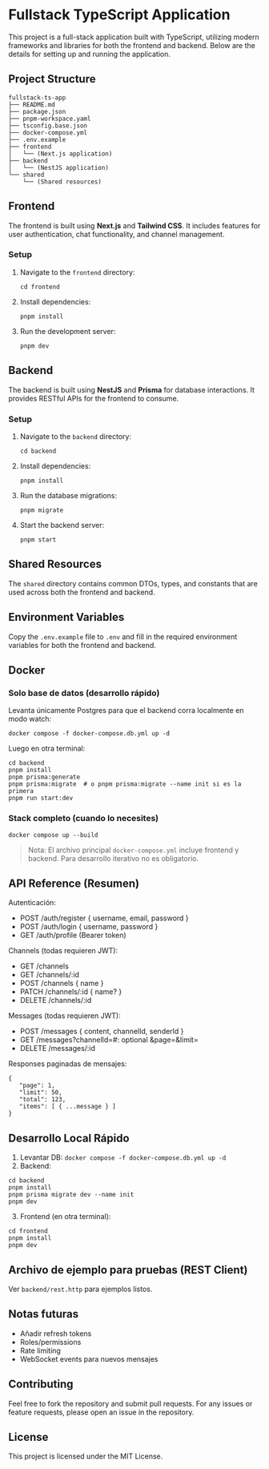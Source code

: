 # Fullstack TypeScript Application

This project is a full-stack application built with TypeScript, utilizing modern frameworks and libraries for both the frontend and backend. Below are the details for setting up and running the application.

## Project Structure

```
fullstack-ts-app
├── README.md
├── package.json
├── pnpm-workspace.yaml
├── tsconfig.base.json
├── docker-compose.yml
├── .env.example
├── frontend
│   └── (Next.js application)
├── backend
│   └── (NestJS application)
└── shared
    └── (Shared resources)
```

## Frontend

The frontend is built using **Next.js** and **Tailwind CSS**. It includes features for user authentication, chat functionality, and channel management.

### Setup

1. Navigate to the `frontend` directory:
   ```
   cd frontend
   ```

2. Install dependencies:
   ```
   pnpm install
   ```

3. Run the development server:
   ```
   pnpm dev
   ```

## Backend

The backend is built using **NestJS** and **Prisma** for database interactions. It provides RESTful APIs for the frontend to consume.

### Setup

1. Navigate to the `backend` directory:
   ```
   cd backend
   ```

2. Install dependencies:
   ```
   pnpm install
   ```

3. Run the database migrations:
   ```
   pnpm migrate
   ```

4. Start the backend server:
   ```
   pnpm start
   ```

## Shared Resources

The `shared` directory contains common DTOs, types, and constants that are used across both the frontend and backend.

## Environment Variables

Copy the `.env.example` file to `.env` and fill in the required environment variables for both the frontend and backend.

## Docker

### Solo base de datos (desarrollo rápido)
Levanta únicamente Postgres para que el backend corra localmente en modo watch:
```
docker compose -f docker-compose.db.yml up -d
```

Luego en otra terminal:
```
cd backend
pnpm install
pnpm prisma:generate
pnpm prisma:migrate  # o pnpm prisma:migrate --name init si es la primera
pnpm run start:dev
```

### Stack completo (cuando lo necesites)
```
docker compose up --build
```

> Nota: El archivo principal `docker-compose.yml` incluye frontend y backend. Para desarrollo iterativo no es obligatorio.

## API Reference (Resumen)

Autenticación:
- POST /auth/register { username, email, password }
- POST /auth/login { username, password }
- GET /auth/profile (Bearer token)

Channels (todas requieren JWT):
- GET /channels
- GET /channels/:id
- POST /channels { name }
- PATCH /channels/:id { name? }
- DELETE /channels/:id

Messages (todas requieren JWT):
- POST /messages { content, channelId, senderId }
- GET /messages?channelId=#: optional &page=&limit=
- DELETE /messages/:id

Responses paginadas de mensajes:
```
{
   "page": 1,
   "limit": 50,
   "total": 123,
   "items": [ { ...message } ]
}
```

## Desarrollo Local Rápido

1. Levantar DB: `docker compose -f docker-compose.db.yml up -d`
2. Backend:
```
cd backend
pnpm install
pnpm prisma migrate dev --name init
pnpm dev
```
3. Frontend (en otra terminal):
```
cd frontend
pnpm install
pnpm dev
```

## Archivo de ejemplo para pruebas (REST Client)
Ver `backend/rest.http` para ejemplos listos.

## Notas futuras
- Añadir refresh tokens
- Roles/permissions
- Rate limiting
- WebSocket events para nuevos mensajes


## Contributing

Feel free to fork the repository and submit pull requests. For any issues or feature requests, please open an issue in the repository.

## License

This project is licensed under the MIT License.